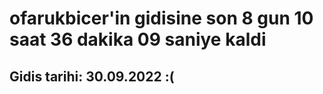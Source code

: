 # ofarukbicer'in gidisine son 8 gun 10 saat 36 dakika 09 saniye kaldi

## Gidis tarihi: 30.09.2022 :(